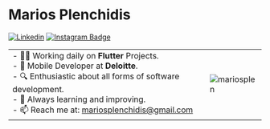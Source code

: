 # Marios Plenchidis



[![Linkedin](https://img.shields.io/badge/-LinkedIn-blue?style=flat&logo=Linkedin&logoColor=white)](https://www.linkedin.com/in/mariosplen/)
[![Instagram Badge](https://img.shields.io/badge/-Instagram-purple?logo=instagram&logoColor=white&link=https://instagram.com/mariosplen/)](https://www.instagram.com/mariosplen)




<table border="0">

 <tr>
    <td>
      <div >
    - 👨‍💻 Working daily on <strong>Flutter</strong> Projects.<br>
    - 📱 Mobile Developer at <strong>Deloitte</strong>.<br>
    - 🔍 Enthusiastic about all forms of software development.<br>
    - 📖 Always learning and improving.<br>
    - 📫 Reach me at: <a href= "mailto: mariosplenchidis@gmail.com"> mariosplenchidis@gmail.com </a>
  </div>
    </td>
    <td><img src="https://github-readme-stats.vercel.app/api/top-langs?username=mariosplen&show_icons=true&locale=en&layout=compact" alt="mariosplen" /></td>
 </tr>
</table>
